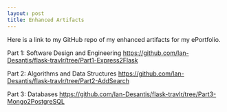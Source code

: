 ```yaml
---
layout: post
title: Enhanced Artifacts
---
```


Here is a link to my GitHub repo of my enhanced artifacts for my ePortfolio.


Part 1: Software Design and Engineering
https://github.com/Ian-Desantis/flask-travlr/tree/Part1-Express2Flask

Part 2: Algorithms and Data Structures
https://github.com/Ian-Desantis/flask-travlr/tree/Part2-AddSearch

Part 3: Databases
https://github.com/Ian-Desantis/flask-travlr/tree/Part3-Mongo2PostgreSQL
